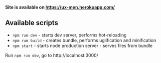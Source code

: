 **Site is available on https://ux-men.herokuapp.com/**

## Available scripts

* `npm run dev` - starts dev server, performs hot-reloading
* `npm run build` - creates bundle, performs uglification and minification
* `npm start` - starts node production server - serves files from bundle


Run `npm run dev`, go to http://localhost:3000/
